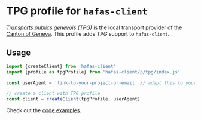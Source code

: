 # TPG profile for `hafas-client`

[*Transports publics genevois (TPG)*](https://en.wikipedia.org/wiki/Geneva_Public_Transport) is the local transport provider of the [Canton of Geneva](https://en.wikipedia.org/wiki/Canton_of_Geneva). This profile adds *TPG* support to `hafas-client`.

## Usage

```js
import {createClient} from 'hafas-client'
import {profile as tpgProfile} from 'hafas-client/p/tpg/index.js'

const userAgent = 'link-to-your-project-or-email' // adapt this to your project!

// create a client with TPG profile
const client = createClient(tpgProfile, userAgent)
```

Check out the [code examples](example.js).
